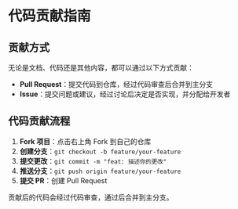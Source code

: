 # 代码贡献指南

## 贡献方式

无论是文档、代码还是其他内容，都可以通过以下方式贡献：

- **Pull Request**：提交代码到仓库，经过代码审查后合并到主分支
- **Issue**：提交问题或建议，经过讨论后决定是否实现，并分配给开发者


## 代码贡献流程  

1. **Fork 项目**：点击右上角 Fork 到自己的仓库  
2. **创建分支**：`git checkout -b feature/your-feature`  
3. **提交更改**：`git commit -m "feat: 描述你的更改"`  
4. **推送分支**：`git push origin feature/your-feature`  
5. **提交 PR**：创建 Pull Request

贡献后的代码会经过代码审查，通过后合并到主分支。
